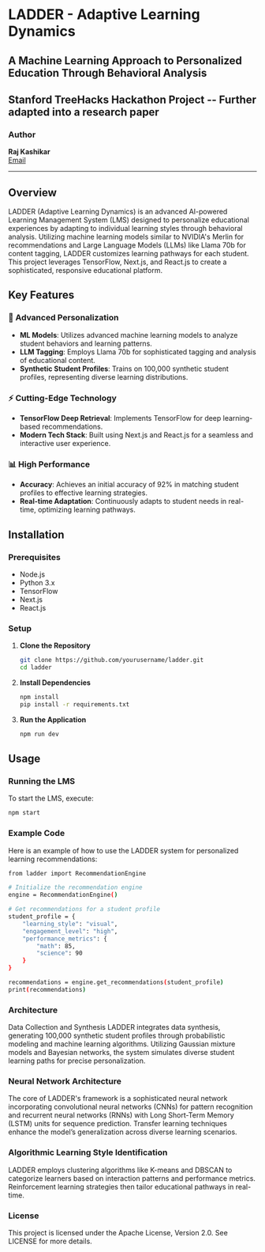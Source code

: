 # **LADDER - Adaptive Learning Dynamics**

## **A Machine Learning Approach to Personalized Education Through Behavioral Analysis**

## Stanford TreeHacks Hackathon Project -- Further adapted into a research paper

### **Author**
**Raj Kashikar**  
[Email](mailto:rajskashikar@gmail.com)

---

## **Overview**

LADDER (Adaptive Learning Dynamics) is an advanced AI-powered Learning Management System (LMS) designed to personalize educational experiences by adapting to individual learning styles through behavioral analysis. Utilizing machine learning models similar to NVIDIA's Merlin for recommendations and Large Language Models (LLMs) like Llama 70b for content tagging, LADDER customizes learning pathways for each student. This project leverages TensorFlow, Next.js, and React.js to create a sophisticated, responsive educational platform.

## **Key Features**

### **🌟 Advanced Personalization**
- **ML Models**: Utilizes advanced machine learning models to analyze student behaviors and learning patterns.
- **LLM Tagging**: Employs Llama 70b for sophisticated tagging and analysis of educational content.
- **Synthetic Student Profiles**: Trains on 100,000 synthetic student profiles, representing diverse learning distributions.

### **⚡ Cutting-Edge Technology**
- **TensorFlow Deep Retrieval**: Implements TensorFlow for deep learning-based recommendations.
- **Modern Tech Stack**: Built using Next.js and React.js for a seamless and interactive user experience.

### **📊 High Performance**
- **Accuracy**: Achieves an initial accuracy of 92% in matching student profiles to effective learning strategies.
- **Real-time Adaptation**: Continuously adapts to student needs in real-time, optimizing learning pathways.

## **Installation**

### **Prerequisites**
- Node.js
- Python 3.x
- TensorFlow
- Next.js
- React.js

### **Setup**

1. **Clone the Repository**
    ```bash
    git clone https://github.com/yourusername/ladder.git
    cd ladder
    ```

2. **Install Dependencies**
    ```bash
    npm install
    pip install -r requirements.txt
    ```

3. **Run the Application**
    ```bash
    npm run dev
    ```

## **Usage**

### **Running the LMS**
To start the LMS, execute:
```bash
npm start
```

### **Example Code**
Here is an example of how to use the LADDER system for personalized learning recommendations:
```bash
from ladder import RecommendationEngine

# Initialize the recommendation engine
engine = RecommendationEngine()

# Get recommendations for a student profile
student_profile = {
    "learning_style": "visual",
    "engagement_level": "high",
    "performance_metrics": {
        "math": 85,
        "science": 90
    }
}

recommendations = engine.get_recommendations(student_profile)
print(recommendations)
```
### **Architecture**
Data Collection and Synthesis
LADDER integrates data synthesis, generating 100,000 synthetic student profiles through probabilistic modeling and machine learning algorithms. Utilizing Gaussian mixture models and Bayesian networks, the system simulates diverse student learning paths for precise personalization.

### **Neural Network Architecture**
The core of LADDER's framework is a sophisticated neural network incorporating convolutional neural networks (CNNs) for pattern recognition and recurrent neural networks (RNNs) with Long Short-Term Memory (LSTM) units for sequence prediction. Transfer learning techniques enhance the model’s generalization across diverse learning scenarios.

### **Algorithmic Learning Style Identification**
LADDER employs clustering algorithms like K-means and DBSCAN to categorize learners based on interaction patterns and performance metrics. Reinforcement learning strategies then tailor educational pathways in real-time.

### **License**
This project is licensed under the Apache License, Version 2.0. See LICENSE for more details.
